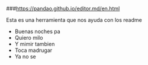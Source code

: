 ###https://pandao.github.io/editor.md/en.html

Esta es una herramienta que nos ayuda con los readme


* Buenas noches pa
* Quiero milo 
* Y mimir tambien
* Toca madrugar
* Ya no se 